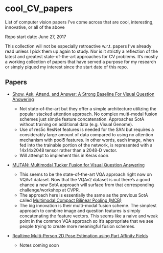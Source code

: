# cool_CV_papers
List of computer vision papers I've come across that are cool, interesting, innovative, or all of the above

Repo start date: June 27, 2017

This collection will not be especially retroactive w.r.t. papers I’ve already read unless I pick them up again to study. Nor is it strictly a reflection of the latest and greatest state-of-the-art approaches for CV problems. It’s mostly a working collection of papers that have served a purpose for my research or simply piqued my interest since the start date of this repo.

## Papers

* [Show, Ask, Attend, and Answer: A Strong Baseline For Visual Question Answering](https://arxiv.org/abs/1704.03162)
  * Not state-of-the-art but they offer a simple architecture utilizing the popular stacked attention approach. No complex multi-modal fusion schemes just simple feature concatenation. Approaches SotA without training on additional data (e.g. Visual Genome).
  * Use of res5c ResNet features is needed for the SAN but requires a considerably large amount of data compared to using no attention mechanism with pool5 features. In other words, each image, when fed into the trainable portion of the network, is represented with a 14x14x2048 tensor rather than a 2048-D vector.
  * Will attempt to implement this in Keras soon.

* [MUTAN: Multimodal Tucker Fusion for Visual Question Answering](https://arxiv.org/abs/1705.06676)
  * This seems to be the state-of-the-art VQA approach right now on VQAv1 dataset. Now that the VQAv2 dataset is out there’s a good chance a new SotA approach will surface from that corresponding challenge/workshop at CVPR.
  * The approach here is essentially the same as the previous SotA called [Multimodal Compact Bilinear Pooling (MCB)](https://arxiv.org/abs/1606.01847)
  * The big innovation is their multi-modal fusion scheme. The simplest approach to combine image and question features is simply concatenating the feature vectors. This seems like a naive and weak point in the common VQA approach so it’s appropriate that we see people trying to create more meaningful fusion schemes.

* [Realtime Multi-Person 2D Pose Estimation using Part Affinity Fields](https://arxiv.org/abs/1611.08050)
  * Notes coming soon
